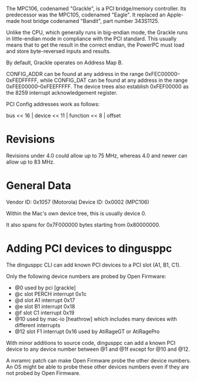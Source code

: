 The MPC106, codenamed "Grackle", is a PCI bridge/memory controller. Its predecessor was the MPC105, codenamed "Eagle". It replaced an Apple-made host bridge codenamed "Bandit", part number 343S1125.

Unlike the CPU, which generally runs in big-endian mode, the Grackle runs in little-endian mode in compliance with the PCI standard. This usually means that to get the result in the correct endian, the PowerPC must load and store byte-reversed inputs and results.

By default, Grackle operates on Address Map B.

CONFIG_ADDR can be found at any address in the range 0xFEC00000–0xFEDFFFFF, while CONFIG_DAT can be found at any address in the range 0xFEE00000–0xFEEFFFFF. The device trees also establish 0xFEF00000 as the 8259 interrupt acknowledgement register.

PCI Config addresses work as follows:

bus << 16 | device << 11 | function <<  8 | offset

# Revisions

Revisions under 4.0 could allow up to 75 MHz, whereas 4.0 and newer can allow up to 83 MHz.

# General Data

Vendor ID: 0x1057 (Motorola)
Device ID: 0x0002 (MPC106)

Within the Mac's own device tree, this is usually device 0.

It also spans for 0x7F000000 bytes starting from 0x80000000.

# Adding PCI devices to dingusppc

The dingusppc CLI can add known PCI devices to a PCI slot (A1, B1, C1).

Only the following device numbers are probed by Open Firmware:

- @0 used by pci [grackle]
- @c slot PERCH interrupt 0x1c
- @d slot A1 interrupt 0x17
- @e slot B1 interrupt 0x18
- @f slot C1 interrupt 0x19
- @10 used by mac-io [heathrow] which includes many devices with different interrupts
- @12 slot F1 interrupt 0x16 used by AtiRageGT or AtiRagePro

With minor additions to source code, dingusppc can add a known PCI device to any device number between @1 and @1f except for @10 and @12.

A nvramrc patch can make Open Firmware probe the other device numbers. An OS might be able to probe these other devices numbers even if they are not probed by Open Firmware.
